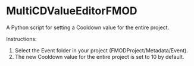 # MultiCDValueEditorFMOD
A Python script for setting a Cooldown value for the entire project.


Instructions:
1. Select the Event folder in your project (FMODProject/Metadata/Event).
2. The new Cooldown value for the entire project is set to 10 by default.